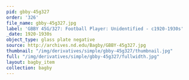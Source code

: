 ```yaml
---
pid: gbby-45g327
order: '326'
file_name: gbby-45g327.jpg
label: 'GBBY 45G/327: Football Player: Unidentified - c1920-1930s'
_date: 1920-1930s
object_type: glass plate negative
source: http://archives.nd.edu/Bagby/GBBY-45g327.jpg
thumbnail: "/img/derivatives/simple/gbby-45g327/thumbnail.jpg"
full: "/img/derivatives/simple/gbby-45g327/fullwidth.jpg"
layout: bagby_item
collection: bagby
---
```

